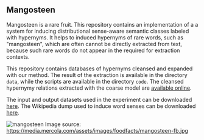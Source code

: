 Mangosteen
---------

Mangosteen is a rare fruit. This repository contains an implementation of a a system for inducing distributional sense-aware semantic classes labeled with hypernyms. It helps to induced hypernyms of rare words, such as "mangosteen", which are often cannot be directly extracted from text, because such rare words do not appear in the required for extraction contexts. 

This repository contains databases of hypernyms cleansed and expanded with our method. The result of the extraction is available in the directory ```data```, while the scripts are available in the directory ```code```. The cleansed hypernymy relations extracted with the coarse model are [available online](https://docs.google.com/spreadsheets/d/1g8aCVm6SozuHyBmld-X69bDdek1gzBvQfu7wJJv1b8U/edit?usp=sharing). 

The input and output datasets used in the experiment can be downloaded [here](https://zenodo.org/record/1174041#.Wob1m2aZMWo). The Wikipedia dump used to induce word senses can be downloaded [here](https://zenodo.org/record/229904#.Wob4OmaZMWo).

![mangosteen](https://media.mercola.com/assets/images/foodfacts/mangosteen-fb.jpg)
Image source: https://media.mercola.com/assets/images/foodfacts/mangosteen-fb.jpg
